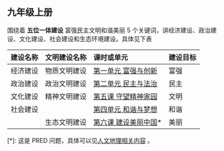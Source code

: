 ## 九年级上册

围绕着 **五位一体建设** 富强民主文明和谐美丽 5 个关键词，讲经济建设、政治建设、文化建设、社会建设和生态环境建设。具体见下表

| 建设名称 | 文明建设名称 | 课时或单元                                                                                 | 建设目标 |
| :------- | :----------- | :----------------------------------------------------------------------------------------- | :------- |
| 经济建设 | 物质文明建设 | [第一单元 富强与创新](/道德与法治/九年级上册/第一单元%20富强与创新/)                       | 富强     |
| 政治建设 | 政治文明建设 | [第二单元 民主与法治](/道德与法治/九年级上册/第二单元%20民主与法治/)                       | 民主     |
| 文化建设 | 精神文明建设 | [第五课 守望精神家园](/道德与法治/九年级上册/第三单元%20文明与家园/#第五课-守望精神家园)   | 文明     |
| 社会建设 |              | [第四单元 和谐与梦想](/道德与法治/九年级上册/第四单元%20和谐与梦想/)                       | 和谐     |
|          | 生态文明建设 | [第六课 建设美丽中国](/道德与法治/九年级上册/第三单元%20文明与家园/#第六课-建设美丽中国)\* | 美丽     |

[\*]: 这是 PRED 问题，具体可以见[人文地理相关内容](/人文地理/第六单元%20共同面对的全球性问题/) 。
